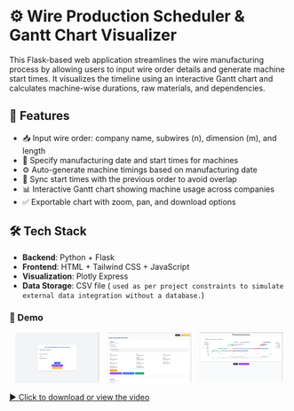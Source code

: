 # ⚙️ Wire Production Scheduler & Gantt Chart Visualizer

This Flask-based web application streamlines the wire manufacturing process by allowing users to input wire order details and generate machine start times. It visualizes the timeline using an interactive Gantt chart and calculates machine-wise durations, raw materials, and dependencies.

## 📌 Features

- 📥 Input wire order: company name, subwires (n), dimension (m), and length
- 📆 Specify manufacturing date and start times for machines
- ⚙️ Auto-generate machine timings based on manufacturing date
- 🔄 Sync start times with the previous order to avoid overlap
- 📊 Interactive Gantt chart showing machine usage across companies
- ✅ Exportable chart with zoom, pan, and download options

## 🛠️ Tech Stack

- **Backend**: Python + Flask
- **Frontend**: HTML + Tailwind CSS + JavaScript
- **Visualization**: Plotly Express
- **Data Storage**: CSV file ( `used as per project constraints to simulate external data integration without a database.`)


### 🎥 Demo 
<p align="center">
  <img src="images/home.png" alt="home" width="30%" style="margin-right:10px;">
  <img src="images/order_details.png" alt="Order details" width="30%" style="margin-right:10px;">
  <img src="images/gantt.png" alt="Gantt Chart" width="30%">
</p>

[▶️ Click to download or view the video](images/Wire.mov)
